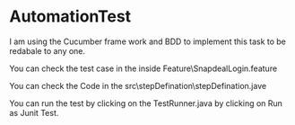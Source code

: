 # AutomationTest

I am using the Cucumber frame work and BDD to implement this task to be redabale to any one.

You can check the test case in the inside Feature\SnapdealLogin.feature

You can check the Code in the src\stepDefination\stepDefination.jave

You can run the test by clicking on the TestRunner.java by clicking on Run as Junit Test.
